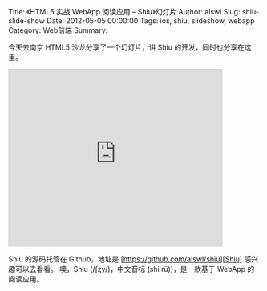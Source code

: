 Title: 《HTML5 实战 WebApp 阅读应用 – Shiu》幻灯片
Author: alswl
Slug: shiu-slide-show
Date: 2012-05-05 00:00:00
Tags: ios, shiu, slideshow, webapp
Category: Web前端
Summary: 

今天去南京 HTML5 沙龙分享了一个幻灯片，讲 Shiu 的开发，同时也分享在这里。

<iframe src="http://www.slideshare.net/slideshow/embed_code/12809450" width="425" height="355" frameborder="0" marginwidth="0" marginheight="0" scrolling="no" style="border:1px solid #CCC;border-width:1px 1px 0" allowfullscreen></iframe>

Shiu 的源码托管在 Github，地址是 [https://github.com/alswl/shiu][Shiu] 感兴趣可以去看看。
噢，Shiu (/ʃʐy/)，中文音标 (shi r&uuml;))，是一款基于 WebApp 的阅读应用。

[Shiu]: https://github.com/alswl/shiu
